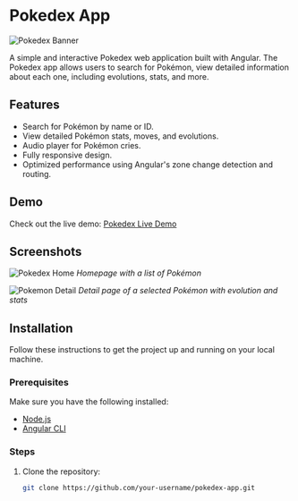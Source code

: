 # Pokedex App

![Pokedex Banner](https://example.com/pokedex-banner.png)

A simple and interactive Pokedex web application built with Angular. The Pokedex app allows users to search for Pokémon, view detailed information about each one, including evolutions, stats, and more.

## Features

- Search for Pokémon by name or ID.
- View detailed Pokémon stats, moves, and evolutions.
- Audio player for Pokémon cries.
- Fully responsive design.
- Optimized performance using Angular's zone change detection and routing.

## Demo

Check out the live demo: [Pokedex Live Demo](https://your-demo-link.com)

## Screenshots

![Pokedex Home](https://example.com/screenshot1.png)
_Homepage with a list of Pokémon_

![Pokemon Detail](https://example.com/screenshot2.png)
_Detail page of a selected Pokémon with evolution and stats_

## Installation

Follow these instructions to get the project up and running on your local machine.

### Prerequisites

Make sure you have the following installed:

- [Node.js](https://nodejs.org/)
- [Angular CLI](https://angular.io/cli)

### Steps

1. Clone the repository:

   ```bash
   git clone https://github.com/your-username/pokedex-app.git
   ```
